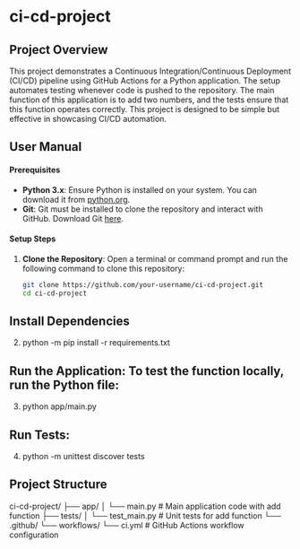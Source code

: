 # ci-cd-project

## Project Overview

This project demonstrates a Continuous Integration/Continuous Deployment (CI/CD) pipeline using GitHub Actions for a Python application. The setup automates testing whenever code is pushed to the repository. The main function of this application is to add two numbers, and the tests ensure that this function operates correctly. This project is designed to be simple but effective in showcasing CI/CD automation.

## User Manual

#### Prerequisites

- **Python 3.x**: Ensure Python is installed on your system. You can download it from [python.org](https://www.python.org/).
- **Git**: Git must be installed to clone the repository and interact with GitHub. Download Git [here](https://git-scm.com/).

#### Setup Steps

1. **Clone the Repository**: Open a terminal or command prompt and run the following command to clone this repository:

   ```bash
   git clone https://github.com/your-username/ci-cd-project.git
   cd ci-cd-project

## Install Dependencies

2. python -m pip install -r requirements.txt

## Run the Application: To test the function locally, run the Python file:

3. python app/main.py

## Run Tests: 

4. python -m unittest discover tests

## Project Structure

ci-cd-project/
├── app/
│   └── main.py            # Main application code with add function
├── tests/
│   └── test_main.py       # Unit tests for add function
└── .github/
    └── workflows/
        └── ci.yml         # GitHub Actions workflow configuration